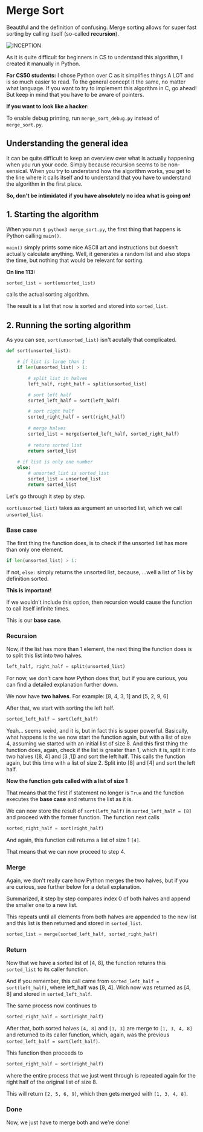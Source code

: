 # Merge Sort
Beautiful and the definition of confusing.
Merge sorting allows for super fast sorting by calling itself (so-called **recursion**).

![INCEPTION](https://img.shields.io/badge/Complexity-inception-success?style=for-the-badge)

As it is quite difficult for beginners in CS to understand this algorithm,
I created it manually in Python.

**For CS50 students:** I chose Python over C as it simplifies things A LOT and is so much easier to read.
To the general concept it the same, no matter what language. If you want to try to implement this algorithm
in C, go ahead! But keep in mind that you have to be aware of pointers.

**If you want to look like a hacker:**

To enable debug printing, run `merge_sort_debug.py` instead of `merge_sort.py`.

## Understanding the general idea
It can be quite difficult to keep an overview over what is actually happening when you run your code.
Simply because recursion seems to be non-sensical. When you try to understand how the algorithm works, you get
to the line where it calls itself and to understand that you have to understand the algorithm in the first place.

**So, don't be intimidated if you have absolutely no idea what is going on!**

## 1. Starting the algorithm
When you run `$ python3 merge_sort.py`, the first thing that happens is Python calling `main()`.

`main()` simply prints some nice ASCII art and instructions but doesn't actually calculate anything.
Well, it generates a random list and also stops the time, but nothing that would be relevant for sorting.

**On line 113:**
```python
sorted_list = sort(unsorted_list)
```
calls the actual sorting algorithm.

The result is a list that now is sorted and stored into `sorted_list`.

## 2. Running the sorting algorithm
As you can see, `sort(unsorted_list)` isn't acutally that complicated.
```python
def sort(unsorted_list):

    # if list is large than 1
    if len(unsorted_list) > 1:

        # split list in halves
        left_half, right_half = split(unsorted_list)

        # sort left half
        sorted_left_half = sort(left_half)

        # sort right half
        sorted_right_half = sort(right_half)
    
        # merge halves
        sorted_list = merge(sorted_left_half, sorted_right_half)
        
        # return sorted list
        return sorted_list
    
    # if list is only one number
    else:
        # unsorted_list is sorted_list
        sorted_list = unsorted_list
        return sorted_list
```
Let's go through it step by step.

`sort(unsorted_list)` takes as argument an unsorted list, which we call `unsorted_list`.
### Base case
The first thing the function does, is to check if the unsorted list has more than only one element.
```python
if len(unsorted_list) > 1:
```
If not, `else:` simply returns the unsorted list, because, ...well a list of 1 is by definition sorted.

**This is important!**

If we wouldn't include this option, then recursion would cause the function to call itself infinite times.

This is our **base case**.

### Recursion
Now, if the list has more than 1 element, the next thing the function does is to split this list into two halves.
```python
left_half, right_half = split(unsorted_list)
```
For now, we don't care how Python does that, but if you are curious, you can find a detailed explanation further down.

We now have **two halves**. For example: [8, 4, 3, 1] and [5, 2, 9, 6]

After that, we start with sorting the left half.
```python
sorted_left_half = sort(left_half)
```
Yeah... seems weird, and it is, but in fact this is super powerful.
Basically, what happens is the we now start the function again, but with a list of size 4, assuming we started with an initial list of size 8.
And this first thing the function does, again, check if the list is greater than 1, which it is, split it into two halves ([8, 4] and [3 ,1])
and sort the left half.
This calls the function again, but this time with a list of size 2. Split into [8] and [4] and sort the left half.

**Now the function gets called with a list of size 1**

That means that the first if statement no longer is `True` and the function executes the **base case** and returns the list as it is.

We can now store the result of `sort(left_half)` in `sorted_left_half = [8]` and proceed with the former function.
The function next calls
```python
sorted_right_half = sort(right_half)
```
And again, this function call returns a list of size 1 `[4]`.

That means that we can now proceed to step 4.

### Merge
Again, we don't really care how Python merges the two halves, but if you are curious, see further below for a detail explanation.

Summarized, it step by step compares index 0 of both halves and append the smaller one to a new list.

This repeats until all elements from both halves are appended to the new list and this list is then returned and stored in `sorted_list`.
```python
sorted_list = merge(sorted_left_half, sorted_right_half)
```

### Return
Now that we have a sorted list of [4, 8], the function returns this `sorted_list` to its caller function.

And if you remember, this call came from `sorted_left_half = sort(left_half)`, where left_half was [8, 4].
Wich now was returned as [4, 8] and stored in `sorted_left_half`.

The same process now continues to
```python
sorted_right_half = sort(right_half)
```

After that, both sorted halves `[4, 8]` and `[1, 3]` are merge to `[1, 3, 4, 8]` and returned to its caller function,
which, again, was the previous `sorted_left_half = sort(left_half)`.

This function then proceeds to
```python
sorted_right_half = sort(right_half)
```
where the entire process that we just went through is repeated again for the right half of the original list of size 8.

This will return `[2, 5, 6, 9]`, which then gets merged with `[1, 3, 4, 8]`.

### Done
Now, we just have to merge both and we're done!
